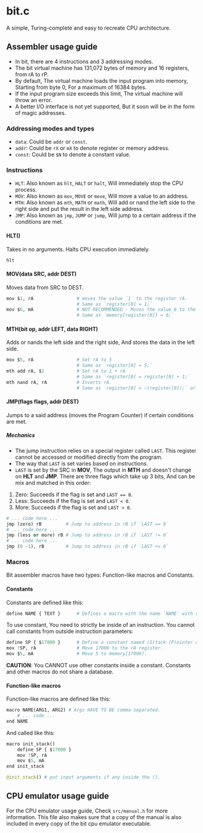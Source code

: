 # bit.c
A simple, Turing-complete and easy to recreate CPU architecture.

## Assembler usage guide
- In bit, there are 4 instructions and 3 addressing modes. 
- The bit virtual machine has 131,072 bytes of memory and 16 registers, from rA to rP.
- By default, The virtual machine loads the input program into memory, Starting from byte 0, For a maximum of 16384 bytes.
- If the input program size exceeds this limit, The virtual machine will throw an error.
- A better I/O interface is not yet supported, But it soon will be in the form of magic addresses.

### Addressing modes and types
- `data`: Could be `addr` or `const`.
- `addr`: Could be `rX` or `mX` to denote register or memory address.
- `const`: Could be `$N` to denote a constant value.

### Instructions
- `HLT`: Also known as `hlt`, `HALT` or `halt`, Will immediately stop the CPU process.
- `MOV`: Also known as `mov`, `MOVE` or `move`, Will move a value to an address.
- `MTH`: Also known as `mth`, `MATH` or `math`, Will add or nand the left side to the right side and put the result in the left side address.
- `JMP`: Also known as `jmp`, `JUMP` or `jump`, Will jump to a certain address if the conditions are met.

#### HLT()
Takes in no arguments. Halts CPU execution immediately.
```py
hlt
```

#### MOV(data SRC, addr DEST)
Moves data from SRC to DEST.
```py
mov $1, rA                # moves the value `1` to the register rA.
                          # Same as `register[0] = 1;`
mov $6, mA                # NOT RECOMMENDED - Moves the value 6 to the memory address pointed to by rA.
                          # Same as `memory[register[0]] = 6;`
```

#### MTH(bit op, addr LEFT, data RIGHT)
Adds or nands the left side and the right side, And stores the data in the left side.
```py
mov $5, rA                # Set rA to 5
                          # Same as `register[0] = 5;`
mth add rA, $1            # Set rA to 1 + rA
                          # Same as `register[0] = register[0] + 1;`
mth nand rA, rA           # Inverts rA.
                          # Same as `register[0] = ~(register[0]);` or `register[0] = ~(register[0] & register[0]);`
```

#### JMP(__flags__ flags, addr DEST)
Jumps to a said address (moves the Program Counter) if certain conditions are met.

##### Mechanics
- The jump instruction relies on a special register called `LAST`. This register cannot be accessed or modified directly from the program.
- The way that `LAST` is set varies based on instructions.
- `LAST` is set by the SRC in **MOV**, The output in **MTH** and doesn't change on **HLT** and **JMP**.
There are three flags which take up 3 bits, And can be mix and matched in this order:
1. Zero: Succeeds if the flag is set and `LAST == 0`.
2. Less: Succeeds if the flag is set and `LAST < 0`.
2. More: Succeeds if the flag is set and `LAST > 0`.
```py
# ... code here ...
jmp (zero) rB         # Jump to address in rB if `LAST == 0`
# ... code here ...
jmp (less or more) rB # Jump to address in rB if `LAST != 0`
# ... code here ...
jmp (0 -1), rB        # Jump to address in rB if `LAST <= 0`
```

### Macros
Bit assembler macros have two types: Function-like macros and Constants.

#### Constants
Constants are defined like this:
```py
define NAME { TEXT }      # Defines a macro with the name `NAME` with content being `TEXT`
```
To use constant, You need to strictly be inside of an instruction. You cannot call constants from outside instruction parameters:
```py
define SP { $17000 }      # Define a constant named (S)tack (P)ointer with the value being a constant 17000.
mov !SP, rA               # Move 17000 to the rA register.
mov $5, mA                # Move 5 to memory[17000].
```

**CAUTION**: You CANNOT use other constants inside a constant. Constants and other macros do not share a database.

#### Function-like macros
Function-like macros are defined like this:
```py
macro NAME(ARG1, ARG2) # Args HAVE TO BE comma-separated.
    # ... code ...
end NAME
```

And called like this:
```py
macro init_stack()
    define SP { $17000 }
    mov !SP, rA
    mov $5, mA
end init_stack

@init_stack() # put input arguments if any inside the ().
```

## CPU emulator usage guide
For the CPU emulator usage guide, Check `src/manual.h` for more information. This file also makes sure that a copy of the manual is also included in every copy of the bit cpu emulator executable.